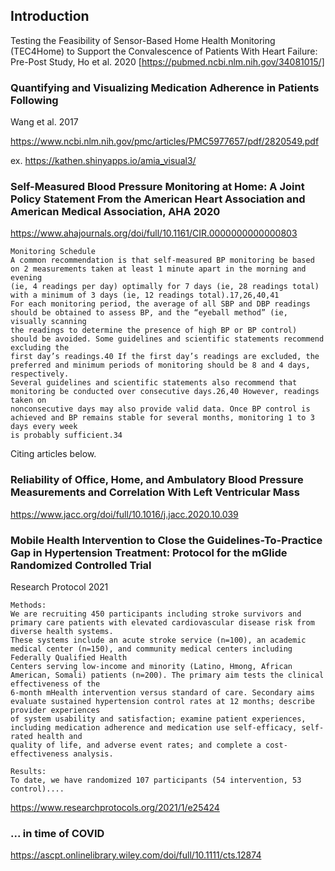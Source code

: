 
## Introduction

Testing the Feasibility of Sensor-Based Home Health Monitoring (TEC4Home) to Support the Convalescence of Patients With Heart Failure: Pre-Post Study, Ho et al. 2020
[https://pubmed.ncbi.nlm.nih.gov/34081015/]

### Quantifying and Visualizing Medication Adherence in Patients Following
Wang et al. 2017

https://www.ncbi.nlm.nih.gov/pmc/articles/PMC5977657/pdf/2820549.pdf

ex. https://kathen.shinyapps.io/amia_visual3/

### Self-Measured Blood Pressure Monitoring at Home: A Joint Policy Statement From the American Heart Association and American Medical Association, AHA 2020
https://www.ahajournals.org/doi/full/10.1161/CIR.0000000000000803

```
Monitoring Schedule
A common recommendation is that self-measured BP monitoring be based on 2 measurements taken at least 1 minute apart in the morning and evening
(ie, 4 readings per day) optimally for 7 days (ie, 28 readings total) with a minimum of 3 days (ie, 12 readings total).17,26,40,41 
For each monitoring period, the average of all SBP and DBP readings should be obtained to assess BP, and the “eyeball method” (ie, visually scanning 
the readings to determine the presence of high BP or BP control) should be avoided. Some guidelines and scientific statements recommend excluding the
first day’s readings.40 If the first day’s readings are excluded, the preferred and minimum periods of monitoring should be 8 and 4 days, respectively.
Several guidelines and scientific statements also recommend that monitoring be conducted over consecutive days.26,40 However, readings taken on 
nonconsecutive days may also provide valid data. Once BP control is achieved and BP remains stable for several months, monitoring 1 to 3 days every week
is probably sufficient.34
```


Citing articles below.

### Reliability of Office, Home, and Ambulatory Blood Pressure Measurements and Correlation With Left Ventricular Mass

https://www.jacc.org/doi/full/10.1016/j.jacc.2020.10.039



### Mobile Health Intervention to Close the Guidelines-To-Practice Gap in Hypertension Treatment: Protocol for the mGlide Randomized Controlled Trial

Research Protocol 2021
```
Methods:
We are recruiting 450 participants including stroke survivors and primary care patients with elevated cardiovascular disease risk from diverse health systems. 
These systems include an acute stroke service (n=100), an academic medical center (n=150), and community medical centers including Federally Qualified Health
Centers serving low-income and minority (Latino, Hmong, African American, Somali) patients (n=200). The primary aim tests the clinical effectiveness of the
6-month mHealth intervention versus standard of care. Secondary aims evaluate sustained hypertension control rates at 12 months; describe provider experiences
of system usability and satisfaction; examine patient experiences, including medication adherence and medication use self-efficacy, self-rated health and 
quality of life, and adverse event rates; and complete a cost-effectiveness analysis.

Results:
To date, we have randomized 107 participants (54 intervention, 53 control)....
```
https://www.researchprotocols.org/2021/1/e25424


### ... in time of COVID

https://ascpt.onlinelibrary.wiley.com/doi/full/10.1111/cts.12874
